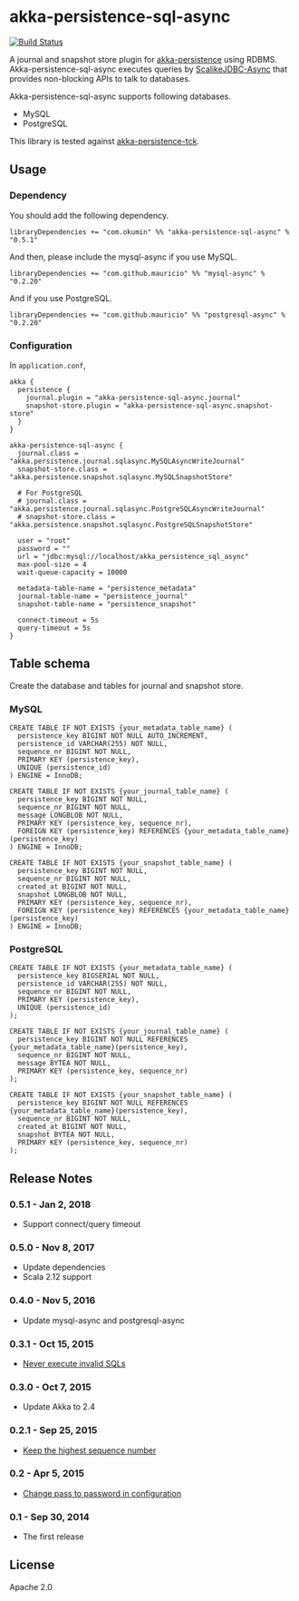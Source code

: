 # akka-persistence-sql-async

[![Build Status](https://travis-ci.org/andriimartynov/akka-persistence-sql-async.svg)](https://travis-ci.org/andriimartynov/akka-persistence-sql-async)

A journal and snapshot store plugin for [akka-persistence](http://doc.akka.io/docs/akka/2.4.12/scala/persistence.html) using RDBMS.
Akka-persistence-sql-async executes queries by [ScalikeJDBC-Async](https://github.com/scalikejdbc/scalikejdbc-async) that provides non-blocking APIs to talk to databases.


Akka-persistence-sql-async supports following databases.
- MySQL
- PostgreSQL

This library is tested against [akka-persistence-tck](http://doc.akka.io/docs/akka/2.4.12/scala/persistence.html#plugin-tck).

## Usage

### Dependency

You should add the following dependency.

```
libraryDependencies += "com.okumin" %% "akka-persistence-sql-async" % "0.5.1"
```

And then, please include the mysql-async if you use MySQL.

```
libraryDependencies += "com.github.mauricio" %% "mysql-async" % "0.2.20"
```

And if you use PostgreSQL.

```
libraryDependencies += "com.github.mauricio" %% "postgresql-async" % "0.2.20"
```

### Configuration

In `application.conf`,

```
akka {
  persistence {
    journal.plugin = "akka-persistence-sql-async.journal"
    snapshot-store.plugin = "akka-persistence-sql-async.snapshot-store"
  }
}

akka-persistence-sql-async {
  journal.class = "akka.persistence.journal.sqlasync.MySQLAsyncWriteJournal"
  snapshot-store.class = "akka.persistence.snapshot.sqlasync.MySQLSnapshotStore"

  # For PostgreSQL
  # journal.class = "akka.persistence.journal.sqlasync.PostgreSQLAsyncWriteJournal"
  # snapshot-store.class = "akka.persistence.snapshot.sqlasync.PostgreSQLSnapshotStore"

  user = "root"
  password = ""
  url = "jdbc:mysql://localhost/akka_persistence_sql_async"
  max-pool-size = 4
  wait-queue-capacity = 10000

  metadata-table-name = "persistence_metadata"
  journal-table-name = "persistence_journal"
  snapshot-table-name = "persistence_snapshot"
  
  connect-timeout = 5s
  query-timeout = 5s
}
```

## Table schema

Create the database and tables for journal and snapshot store.

### MySQL

```
CREATE TABLE IF NOT EXISTS {your_metadata_table_name} (
  persistence_key BIGINT NOT NULL AUTO_INCREMENT,
  persistence_id VARCHAR(255) NOT NULL,
  sequence_nr BIGINT NOT NULL,
  PRIMARY KEY (persistence_key),
  UNIQUE (persistence_id)
) ENGINE = InnoDB;

CREATE TABLE IF NOT EXISTS {your_journal_table_name} (
  persistence_key BIGINT NOT NULL,
  sequence_nr BIGINT NOT NULL,
  message LONGBLOB NOT NULL,
  PRIMARY KEY (persistence_key, sequence_nr),
  FOREIGN KEY (persistence_key) REFERENCES {your_metadata_table_name} (persistence_key)
) ENGINE = InnoDB;

CREATE TABLE IF NOT EXISTS {your_snapshot_table_name} (
  persistence_key BIGINT NOT NULL,
  sequence_nr BIGINT NOT NULL,
  created_at BIGINT NOT NULL,
  snapshot LONGBLOB NOT NULL,
  PRIMARY KEY (persistence_key, sequence_nr),
  FOREIGN KEY (persistence_key) REFERENCES {your_metadata_table_name} (persistence_key)
) ENGINE = InnoDB;
```

### PostgreSQL

```
CREATE TABLE IF NOT EXISTS {your_metadata_table_name} (
  persistence_key BIGSERIAL NOT NULL,
  persistence_id VARCHAR(255) NOT NULL,
  sequence_nr BIGINT NOT NULL,
  PRIMARY KEY (persistence_key),
  UNIQUE (persistence_id)
);

CREATE TABLE IF NOT EXISTS {your_journal_table_name} (
  persistence_key BIGINT NOT NULL REFERENCES {your_metadata_table_name}(persistence_key),
  sequence_nr BIGINT NOT NULL,
  message BYTEA NOT NULL,
  PRIMARY KEY (persistence_key, sequence_nr)
);

CREATE TABLE IF NOT EXISTS {your_snapshot_table_name} (
  persistence_key BIGINT NOT NULL REFERENCES {your_metadata_table_name}(persistence_key),
  sequence_nr BIGINT NOT NULL,
  created_at BIGINT NOT NULL,
  snapshot BYTEA NOT NULL,
  PRIMARY KEY (persistence_key, sequence_nr)
);
```

## Release Notes

### 0.5.1 - Jan 2, 2018
- Support connect/query timeout

### 0.5.0 - Nov 8, 2017
- Update dependencies
- Scala 2.12 support

### 0.4.0 - Nov 5, 2016
- Update mysql-async and postgresql-async

### 0.3.1 - Oct 15, 2015
- [Never execute invalid SQLs](https://github.com/okumin/akka-persistence-sql-async/issues/10)

### 0.3.0 - Oct 7, 2015
- Update Akka to 2.4

### 0.2.1 - Sep 25, 2015
- [Keep the highest sequence number](https://github.com/okumin/akka-persistence-sql-async/issues/6)

### 0.2 - Apr 5, 2015
- [Change pass to password in configuration](https://github.com/okumin/akka-persistence-sql-async/issues/3)

### 0.1 - Sep 30, 2014
- The first release

## License

Apache 2.0
